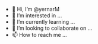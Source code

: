 - 👋 Hi, I’m @yernarM
- 👀 I’m interested in ...
- 🌱 I’m currently learning ...
- 💞️ I’m looking to collaborate on ...
- 📫 How to reach me ...

<!---
yernarM/yernarM is a ✨ special ✨ repository because its `README.md` (this file) appears on your GitHub profile.
You can click the Preview link to take a look at your changes.
--->
